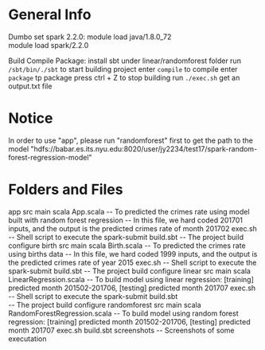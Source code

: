 # General Info
Dumbo set spark 2.2.0:
 module load java/1.8.0_72  
 module load spark/2.2.0

Build Compile Package:
 install sbt
 under linear/randomforest folder
 run `/sbt/bin/./sbt` to start building project
 enter `compile` to compile
 enter `package` tp package
 press ctrl + Z to stop building
 run `./exec.sh`
 get an output.txt file


# Notice
In order to use "app", please run "randomforest" first to get the path to the model
"hdfs://babar.es.its.nyu.edu:8020/user/jy2234/test17/spark-random-forest-regression-model"


# Folders and Files
app
  src
    main
      scala
        App.scala
          -- To predicted the crimes rate using model built with random forest regression
          -- In this file, we hard coded 201701 inputs, and the output is the predicted crimes rate of month 201702
  exec.sh
    -- Shell script to execute the spark-submit
  build.sbt
    -- The project build configure
birth
  src
    main
      scala
        Birth.scala
          -- To predicted the crimes rate using births data
          -- In this file, we hard coded 1999 inputs, and the output is the predicted crimes rate of year 2015
  exec.sh
    -- Shell script to execute the spark-submit
  build.sbt
    -- The project build configure
linear
  src
    main
      scala
        LinearRegression.scala
          -- To build model using linear regression: [training] predicted month 201502-201706, [testing] predicted month 201707
  exec.sh
    -- Shell script to execute the spark-submit
  build.sbt      
    -- The project build configure
randomforest
  src
    main
      scala
        RandomForestRegression.scala
          -- To build model using random forest regression: [training] predicted month 201502-201706, [testing] predicted month 201707
  exec.sh
  build.sbt
screenshots
  -- Screenshots of some executation
